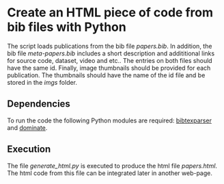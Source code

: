 # Create an HTML piece of code from bib files with Python

The script loads publications from the bib file *papers.bib*. In addition, the bib file  *meta-papers.bib* includes a short description and addititional links for source code, dataset, video and etc.. The entries on both files should have the same id. Finally, image thumbnails should be provided for each publication. The thumbnails should have the name of the id file and be stored in the *imgs* folder.

## Dependencies
To run the code the following Python modules are required: [bibtexparser](https://bibtexparser.readthedocs.io/en/master/) and [dominate](https://pypi.org/project/dominate/).

## Execution
The file *generate_html.py* is executed to produce the html file *papers.html*. The html code from this file can be integrated later in another web-page.

